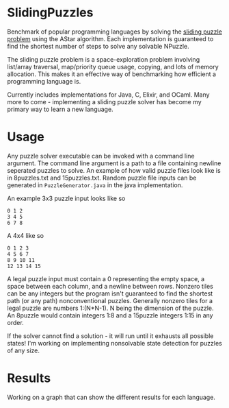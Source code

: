 # SlidingPuzzles

Benchmark of popular programming languages by solving the [sliding puzzle problem](https://en.wikipedia.org/wiki/15_puzzle) using the AStar algorithm.
Each implementation is guaranteed to find the shortest number of steps to solve any solvable NPuzzle. 

The sliding puzzle problem is a space-exploration problem involving list/array traversal, map/priority queue usage, copying, and lots of memory allocation. This makes it an effective way of benchmarking how efficient a programming language is.

Currently includes implementations for Java, C, Elixir, and OCaml. Many more to come - implementing a sliding puzzle solver has become my primary way to learn a new language. 

# Usage
Any puzzle solver executable can be invoked with a command line argument. The command line argument is a path to a file containing newline seperated puzzles to solve.
An example of how valid puzzle files look like is in 8puzzles.txt and 15puzzles.txt. Random puzzle file inputs can be generated in `PuzzleGenerator.java` in the java implementation.

An example 3x3 puzzle input looks like so
```
0 1 2
3 4 5
6 7 8
```

A 4x4 like so
```
0 1 2 3
4 5 6 7
8 9 10 11
12 13 14 15
```

A legal puzzle input must contain a 0 representing the empty space, a space between each column, and a newline between rows. Nonzero tiles can be any integers but the program isn't guaranteed to find the shortest path (or any path) nonconventional puzzles. Generally nonzero tiles for a legal puzzle are numbers 1:(N*N-1). N being the dimension of the puzzle. An 8puzzle would contain integers 1:8 and a 15puzzle integers 1:15 in any order.

If the solver cannot find a solution - it will run until it exhausts all possible states! I'm working on implementing nonsolvable state detection for puzzles of any size.

# Results

Working on a graph that can show the different results for each language.
